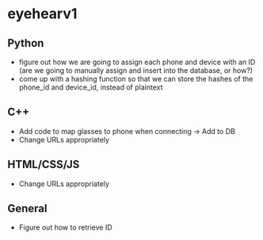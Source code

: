 # eyehearv1

## Python
- figure out how we are going to assign each phone and device with an ID (are we going to manually assign and insert into the database, or how?)
- come up with a hashing function so that we can store the hashes of the phone_id and device_id, instead of plaintext

## C++
- Add code to map glasses to phone when connecting -> Add to DB
- Change URLs appropriately

## HTML/CSS/JS
- Change URLs appropriately

## General
- Figure out how to retrieve ID
